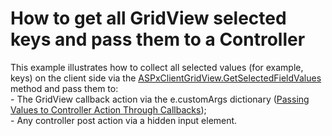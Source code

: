 # How to get all GridView selected keys and pass them to a Controller


<p>This example illustrates how to collect all selected values (for example, keys) on the client side via the <a href="http://documentation.devexpress.com/#AspNet/DevExpressWebASPxGridViewScriptsASPxClientGridView_GetSelectedFieldValuestopic"><u>ASPxClientGridView.GetSelectedFieldValues</u></a> method and pass them to:<br />
- The GridView callback action via the e.customArgs dictionary (<a href="http://documentation.devexpress.com/#AspNet/CustomDocument9941"><u>Passing Values to Controller Action Through Callbacks</u></a>);<br />
- Any controller post action via a hidden input element.</p>

<br/>


